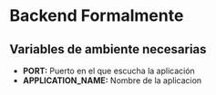 # Backend Formalmente

## Variables de ambiente necesarias

- **PORT:** Puerto en el que escucha la aplicación
- **APPLICATION_NAME:** Nombre de la aplicacion